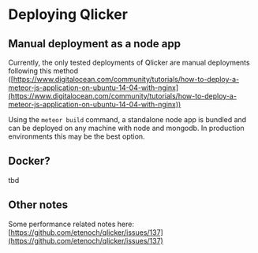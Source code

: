 # Deploying Qlicker

## Manual deployment as a node app

Currently, the only tested deployments of Qlicker are manual deployments following this method ([https://www.digitalocean.com/community/tutorials/how-to-deploy-a-meteor-js-application-on-ubuntu-14-04-with-nginx](https://www.digitalocean.com/community/tutorials/how-to-deploy-a-meteor-js-application-on-ubuntu-14-04-with-nginx))

Using the `meteor build` command, a standalone node app is bundled and can be deployed on any machine with node and mongodb. In production environments this may be the best option.

## Docker?

tbd

## Other notes

Some performance related notes here: [https://github.com/etenoch/qlicker/issues/137](https://github.com/etenoch/qlicker/issues/137)
